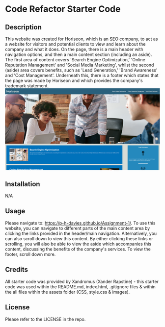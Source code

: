 # Code Refactor Starter Code

## Description

This website was created for Horiseon, which is an SEO company, to act as a website for visitors and potential clients to view and learn about the company and what it does. On the page, there is a main header with navigation options, and then a main content section (including an aside). The first area of content covers 'Search Engine Optimization,' 'Online Reputation Management' and 'Social Media Marketing', whilst the second (aside) area covers benefits, such as 'Lead Generation,' 'Brand Awareness' and 'Cost Management'. Underneath this, there is a footer which states that the page was made by Horiseon and which provides the company's trademark statement. 
![screenshot of website](assets/images/site.png)

## Installation

N/A

## Usage
Please navigate to: https://p-h-davies.github.io/Assignment-1/. 
To use this website, you can navigate to different parts of the main content area by clicking the links provided in the header/main navigation. Alternatively, you can also scroll down to view this content. By either clicking these links or scrolling, you will also be able to view the aside which accompanies this content, discussing the benefits of the company's services. To view the footer, scroll down more.

## Credits

All starter code was provided by Xandromus (Xander Rapstine) - this starter code was used within the README.md, index.html, .gitignore files & within the all files within the assets folder (CSS, style.css & images).

## License

Please refer to the LICENSE in the repo.
